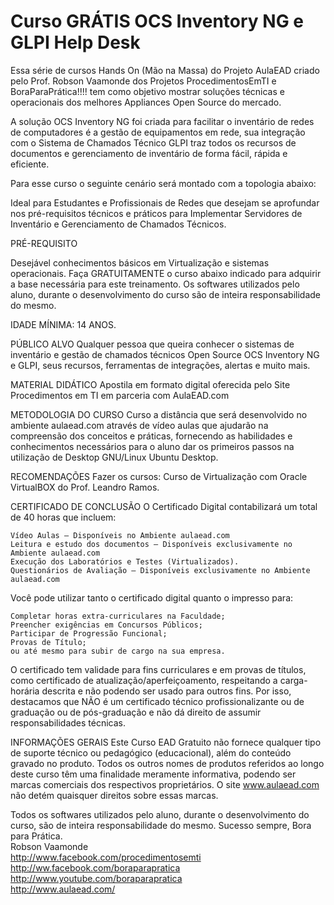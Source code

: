 # Curso GRÁTIS OCS Inventory NG e GLPI Help Desk

Essa série de cursos Hands On (Mão na Massa) do Projeto AulaEAD criado pelo Prof. Robson Vaamonde dos Projetos ProcedimentosEmTI e BoraParaPrática!!!! tem como objetivo mostrar soluções técnicas e operacionais dos melhores Appliances Open Source do mercado.


A solução OCS Inventory NG foi criada para facilitar o inventário de redes de computadores é a gestão de equipamentos em rede, sua integração com o Sistema de Chamados Técnico GLPI traz todos os recursos de documentos e gerenciamento de inventário de forma fácil, rápida e eficiente.


Para esse curso o seguinte cenário será montado com a topologia abaixo:

Ideal para Estudantes e Profissionais de Redes que desejam se aprofundar nos pré-requisitos técnicos e práticos para Implementar Servidores de Inventário e Gerenciamento de Chamados Técnicos.

PRÉ-REQUISITO

Desejável conhecimentos básicos em Virtualização e sistemas operacionais. Faça GRATUITAMENTE o curso abaixo indicado para adquirir a base necessária para este treinamento. Os softwares utilizados pelo aluno, durante o desenvolvimento do curso são de inteira responsabilidade do mesmo.

IDADE MÍNIMA: 14 ANOS.

PÚBLICO ALVO
Qualquer pessoa que queira conhecer o sistemas de inventário e gestão de chamados técnicos Open Source OCS Inventory NG e GLPI, seus recursos, ferramentas de integrações, alertas e muito mais.

MATERIAL DIDÁTICO
Apostila em formato digital oferecida pelo Site Procedimentos em TI em parceria com AulaEAD.com

METODOLOGIA DO CURSO
Curso a distância que será desenvolvido no ambiente aulaead.com através de vídeo aulas que ajudarão na compreensão dos conceitos e práticas, fornecendo as habilidades e conhecimentos necessários para o aluno dar os primeiros passos na utilização de Desktop GNU/Linux Ubuntu Desktop.

RECOMENDAÇÕES
Fazer os cursos: Curso de Virtualização com Oracle VirtualBOX do Prof. Leandro Ramos.

CERTIFICADO DE CONCLUSÃO
O Certificado Digital contabilizará um total de 40 horas que incluem:

    Vídeo Aulas – Disponíveis no Ambiente aulaead.com
    Leitura e estudo dos documentos – Disponíveis exclusivamente no Ambiente aulaead.com
    Execução dos Laboratórios e Testes (Virtualizados).
    Questionários de Avaliação – Disponíveis exclusivamente no Ambiente aulaead.com

Você pode utilizar tanto o certificado digital quanto o impresso para:

    Completar horas extra-curriculares na Faculdade;
    Preencher exigências em Concursos Públicos;
    Participar de Progressão Funcional;
    Provas de Título;
    ou até mesmo para subir de cargo na sua empresa.

O certificado tem validade para fins curriculares e em provas de títulos, como certificado de atualização/aperfeiçoamento, respeitando a carga-horária descrita e não podendo ser usado para outros fins. Por isso, destacamos que NÃO é um certificado técnico profissionalizante ou de graduação ou de pós-graduação e não dá direito de assumir responsabilidades técnicas.

INFORMAÇÕES GERAIS
Este Curso EAD Gratuito não fornece qualquer tipo de suporte técnico ou pedagógico (educacional), além do conteúdo gravado no produto.
Todos os outros nomes de produtos referidos ao longo deste curso têm uma finalidade meramente informativa, podendo ser marcas comerciais dos respectivos proprietários. O site www.aulaead.com não detém quaisquer direitos sobre essas marcas.

Todos os softwares utilizados pelo aluno, durante o desenvolvimento do curso, são de inteira responsabilidade do mesmo.
Sucesso sempre, Bora para Prática.<br>
Robson Vaamonde<br>
http://www.facebook.com/procedimentosemti<br>
http://ww.facebook.com/boraparapratica<br>
http://www.youtube.com/boraparapratica<br>
http://www.aulaead.com/
